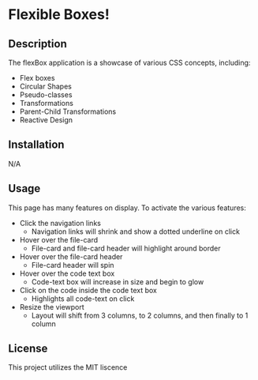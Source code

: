 # Flexible Boxes!
## Description
The flexBox application is a showcase of various CSS concepts, including:
- Flex boxes
- Circular Shapes
- Pseudo-classes
- Transformations
- Parent-Child Transformations 
- Reactive Design 

## Installation
N/A

## Usage
This page has many features on display. To activate the various features:
- Click the navigation links
    - Navigation links will shrink and show a dotted underline on click  
- Hover over the file-card
    - File-card and file-card header will highlight around border
- Hover over the file-card header
    - File-card header will spin
- Hover over the code text box
    - Code-text box will increase in size and begin to glow
- Click on the code inside the code text box
    - Highlights all code-text on click
- Resize the viewport
    - Layout will shift from 3 columns, to 2 columns, and then finally to 1 column

## License
This project utilizes the MIT liscence

